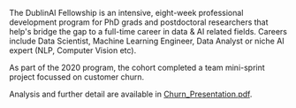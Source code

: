 The DublinAI Fellowship is an intensive, eight-week professional development program for PhD grads and postdoctoral researchers that help's bridge the gap to a full-time career in data & AI related fields. Careers include Data Scientist, Machine Learning Engineer, Data Analyst or niche AI expert (NLP, Computer Vision etc).

As part of the 2020 program, the cohort completed a team mini-sprint project focussed on customer churn.

Analysis and further detail are available in [Churn_Presentation.pdf](https://github.com/owencorrigan/churn/blob/master/Churn_Presentation.pdf).
